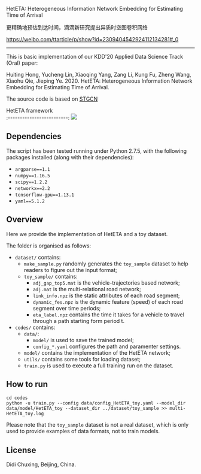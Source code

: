 HetETA: Heterogeneous Information Network Embedding for Estimating Time of Arrival

更精确地预估到达时间，滴滴新研究提出异质时空图卷积网络

https://weibo.com/ttarticle/p/show?id=2309404542924112134281#_0

---------------

This is basic implementation of our KDD'20 Applied Data Science Track (Oral) paper:

Huiting Hong, Yucheng Lin, Xiaoqing Yang, Zang Li, Kung Fu, Zheng Wang, Xiaohu Qie, Jieping Ye. 2020. HetETA: Heterogeneous Information Network Embedding for Estimating Time of Arrival.

The source code is based on [STGCN](https://github.com/VeritasYin/STGCN_IJCAI-18)

HetETA framework            
:-------------------------:
![](https://github.com/didi/heteta/raw/master/figs/framework.png)


Dependencies
------------
The script has been tested running under Python 2.7.5, with the following packages installed (along with their dependencies):

- `argparse==1.1`
- `numpy==1.16.5`
- `scipy==1.2.2`
- `networkx==2.2`
- `tensorflow-gpu==1.13.1`
- `yaml==5.1.2`



Overview
--------------
Here we provide the implementation of HetETA and a toy dataset.

The folder is organised as follows:
- `dataset/` contains:
    - `make_sample.py` randomly generates the `toy_sample` dataset to help readers to figure out the input format;
    - `toy_sample/` contains:
        * `adj_gap_top5.mat` is the vehicle-trajectories based network;
        * `adj.mat` is the multi-relational road network;
        * `link_info.npz` is the static attributes of each road segment;
        * `dynamic_fes.npz` is the dynamic feature (speed) of each road segment over time periods;
        * `eta_label.npz` contains the time it takes for a vehicle to travel through a path starting form period t.
- `codes/` contains:
    - `data/`:
        * `model/` is used to save the trained model;
        * `config_*.yaml` configures the path and paramenter settings.
    - `model/` contains the implementation of the HetETA network;
    - `utils/` contains some tools for loading dataset;
    - `train.py` is used to execute a full training run on the dataset.


How to run
---------------

```shell
cd codes
python -u train.py --config data/config_HetETA_toy.yaml --model_dir data/model/HetETA_toy --dataset_dir ../dataset/toy_sample >> multi-HetETA_toy.log
```

Please note that the `toy_sample` dataset is not a real dataset, which is only used to provide examples of data formats, not to train models.

License
----------
Didi Chuxing, Beijing, China.

